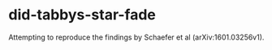 # did-tabbys-star-fade
Attempting to reproduce the findings by Schaefer et al (arXiv:1601.03256v1).
